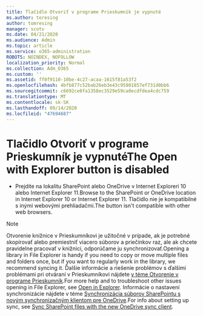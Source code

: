 ```yaml
---
title: Tlačidlo Otvoriť v programe Prieskumník je vypnuté
ms.author: toresing
author: tomresing
manager: scotv
ms.date: 04/21/2020
ms.audience: Admin
ms.topic: article
ms.service: o365-administration
ROBOTS: NOINDEX, NOFOLLOW
localization_priority: Normal
ms.collection: Adm_O365
ms.custom: ''
ms.assetid: ff0f9110-10be-4c27-acaa-1615f81a53f2
ms.openlocfilehash: 4bfb877c52bab26eb3e43c95901857ef731d0bb6
ms.sourcegitcommit: c6692ce0fa1358ec3529e59ca0ecdfdea4cdc759
ms.translationtype: MT
ms.contentlocale: sk-SK
ms.lasthandoff: 09/14/2020
ms.locfileid: "47694687"
---
```

# <a name="the-open-with-explorer-button-is-disabled"></a><span data-ttu-id="749b7-102">Tlačidlo Otvoriť v programe Prieskumník je vypnuté</span><span class="sxs-lookup"><span data-stu-id="749b7-102">The Open with Explorer button is disabled</span></span>

- <span data-ttu-id="749b7-103">Prejdite na lokalitu SharePoint alebo OneDrive v Internet Exploreri 10 alebo Internet Explorer 11.</span><span class="sxs-lookup"><span data-stu-id="749b7-103">Browse to the SharePoint or OneDrive location in Internet Explorer 10 or Internet Explorer 11.</span></span> <span data-ttu-id="749b7-104">Tlačidlo nie je kompatibilné s inými webovými prehliadačmi.</span><span class="sxs-lookup"><span data-stu-id="749b7-104">The button isn't compatible with other web browsers.</span></span>
    
> [!NOTE]
> <span data-ttu-id="749b7-105">Otvorenie knižnice v Prieskumníkovi je užitočné v prípade, ak je potrebné skopírovať alebo premiestniť viacero súborov a priečinkov raz, ale ak chcete pravidelne pracovať v knižnici, odporúčame ju synchronizovať.</span><span class="sxs-lookup"><span data-stu-id="749b7-105">Opening a library in File Explorer is handy if you need to copy or move multiple files and folders once, but if you want to regularly work in the library, we recommend syncing it.</span></span> <span data-ttu-id="749b7-106">Ďalšie informácie a riešenie problémov s ďalšími problémami pri otváraní v Prieskumníkovi nájdete [v téme Otvorenie v programe Prieskumník](https://go.microsoft.com/fwlink/?linkid=871665).</span><span class="sxs-lookup"><span data-stu-id="749b7-106">For more help and to troubleshoot other issues opening in File Explorer, see [Open in Explorer](https://go.microsoft.com/fwlink/?linkid=871665).</span></span> <span data-ttu-id="749b7-107">Informácie o nastavení synchronizácie nájdete v téme [Synchronizácia súborov SharePointu s novým synchronizačným klientom pre OneDrive](https://go.microsoft.com/fwlink/?linkid=871666).</span><span class="sxs-lookup"><span data-stu-id="749b7-107">For info about setting up sync, see [Sync SharePoint files with the new OneDrive sync client](https://go.microsoft.com/fwlink/?linkid=871666).</span></span> 
  

